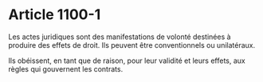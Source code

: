 # Article 1100-1

<p>Les actes juridiques sont des manifestations de volonté destinées à produire des effets de droit. Ils peuvent être conventionnels ou unilatéraux.</p><p>Ils obéissent, en tant que de raison, pour leur validité et leurs effets, aux règles qui gouvernent les contrats.</p>